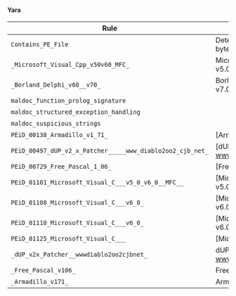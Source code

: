 #### Yara
| Rule        | Description  | Offset      | Data        | Tags        |
|-------------|--------------|-------------|-------------|-------------|
| `Contains_PE_File` | Detect a PE file inside a byte sequence | 0x0 | &#34;MZ&#34; | [] |
| `_Microsoft_Visual_Cpp_v50v60_MFC_` | Microsoft Visual C&#43;&#43; v5.0/v6.0 (MFC) | 0x1454 | &#34;U\x8b\xec\x81&#34; | [] |
| `_Borland_Delphi_v60__v70_` | Borland Delphi v6.0 - v7.0 | 0x1454 | &#34;U\x8b\xec&#34; | [] |
| `maldoc_function_prolog_signature` |  | 0x1454 | &#34;U\x8b\xec\x81\xec&#34; | [] |
| `maldoc_structured_exception_handling` |  | 0x5a55 | &#34;d\xa1\x00\x00\x00\x00&#34; | [] |
| `maldoc_suspicious_strings` |  | 0x67ec | &#34;CloseHandle&#34; | [] |
| `PEiD_00138_Armadillo_v1_71_` | [Armadillo v1.71] | 0x5a46 | &#34;U\x8b\xecj\xffh b@\x00h\xc6[@\x00d\xa1&#34; | [] |
| `PEiD_00497_dUP_v2_x_Patcher_____www_diablo2oo2_cjb_net_` | [dUP v2.x Patcher --&gt; www.diablo2oo2.cjb.net] | 0x4e | &#34;This program cannot be run in DOS mo&#34; | [] |
| `PEiD_00729_Free_Pascal_1_06_` | [Free Pascal 1.06] | 0x3a12 | &#34;\xc6\x05\xc0\x84@\x00O\xe8k\x04\x00\x00&#34; | [] |
| `PEiD_01101_Microsoft_Visual_C___v5_0_v6_0__MFC__` | [Microsoft Visual C&#43;&#43; v5.0/v6.0 (MFC)] | 0x5a46 | &#34;U\x8b\xecj\xffh b@\x00h\xc6[@\x00d\xa1\x00\x00\x00\x00P&#34; | [] |
| `PEiD_01108_Microsoft_Visual_C___v6_0_` | [Microsoft Visual C&#43;&#43; v6.0] | 0x5a46 | &#34;U\x8b\xecj\xffh b@\x00h\xc6[@\x00d\xa1\x00\x00\x00\x00Pd\x89%!\(MISSING)x00\x00\x00\x00\x83\xechSVW&#34; | [] |
| `PEiD_01110_Microsoft_Visual_C___v6_0_` | [Microsoft Visual C&#43;&#43; v6.0] | 0x5a46 | &#34;U\x8b\xecj\xffh b@\x00h\xc6[@\x00d\xa1\x00\x00\x00\x00Pd\x89%!\(MISSING)x00\x00\x00\x00\x83\xechSVW\x89e\xe83ۉ]\xfcj\x02\xff\x154a@\x00Y\x83\r\xa4\x87@\x00\xff&#34; | [] |
| `PEiD_01125_Microsoft_Visual_C___` | [Microsoft Visual C&#43;&#43;] | 0x5a46 | &#34;U\x8b\xecj\xffh b@\x00h\xc6[@\x00d\xa1\x00\x00\x00\x00Pd\x89%!\(MISSING)x00\x00\x00\x00&#34; | [] |
| `_dUP_v2x_Patcher__wwwdiablo2oo2cjbnet_` | dUP v2.x Patcher --&gt; www.diablo2oo2.cjb.net | 0x4e | &#34;This program cannot be run in DOS mo&#34; | [] |
| `_Free_Pascal_v106_` | Free Pascal v1.06 | 0x3a12 | &#34;\xc6\x05\xc0\x84@\x00O\xe8k\x04\x00\x00&#34; | [] |
| `_Armadillo_v171_` | Armadillo v1.71 | 0x5a46 | &#34;U\x8b\xecj\xffh b@\x00h\xc6[@\x00d\xa1&#34; | [] |
